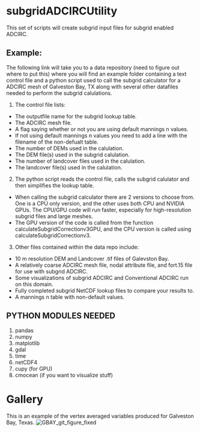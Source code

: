 # subgridADCIRCUtility
This set of scripts will create subgrid input files for subgrid enabled ADCIRC.

## Example:

The following link will take you to a data repository (need to figure out where to put this) where you will find an example folder containing a text control file and a python script used to call the subgrid calculator for a ADCIRC mesh of Galveston Bay, TX along with several other datafiles needed to perform the subgrid calulations.

1. The control file lists:
  - The outputfile name for the subgrid lookup table.
  - The ADCIRC mesh file.
  - A flag saying whether or not you are using default mannings n values.
  - If not using default mannings n values you need to add a line with the filename of the non-defualt table.
  - The number of DEMs used in the calulation.
  - The DEM file(s) used in the subgrid calulation.
  - The number of landcover files used in the calulation.
  - The landcover file(s) used in the calulation.

2. The python script reads the control file, calls the subgrid calulator and then simplifies the lookup table.
  - When calling the subgrid calculator there are 2 versions to choose from. One is a CPU only version, and the other uses both CPU and NVIDIA GPUs. The CPU/GPU code         will run faster, especially for high-resolution subgrid files and large meshes.
  - The GPU version of the code is called from the function calculateSubgridCorrectionv3GPU, and the CPU version is called using calculateSubgridCorrectionv3.

  
3. Other files contained within the data repo include:

  - 10 m resolution DEM and Landcover .tif files of Galevston Bay.
  - A relatively coarse ADCIRC mesh file, nodal attribute file, and fort.15 file for use with subgrid ADCIRC.
  - Some visualizations of subgrid ADCIRC and Conventional ADCIRC run on this domain.
  - Fully completed subgrid NetCDF lookup files to compare your results to.
  - A mannings n table with non-default values.
  
## PYTHON MODULES NEEDED

1. pandas
2. numpy
3. matplotlib
4. gdal
5. time
6. netCDF4
7. cupy (for GPU)
8. cmocean (if you want to visualize stuff)

# Gallery

This is an example of the vertex averaged variables produced for Galveston Bay, Texas.
![GBAY_git_figure_fixed](https://user-images.githubusercontent.com/50885561/189197819-50510dcd-8693-4131-a417-4c7ae2acce1e.jpeg)

